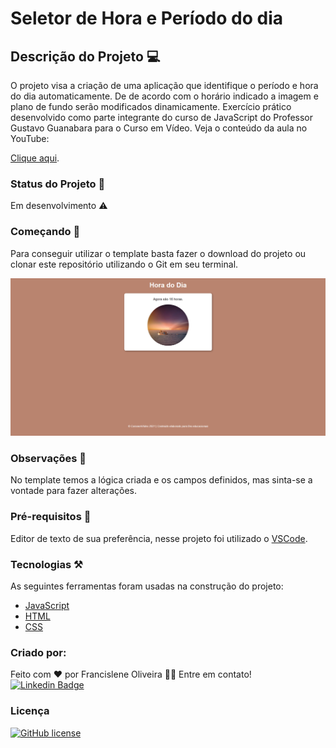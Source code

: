# Seletor de Hora e Período do dia 

## Descrição do Projeto 💻

O projeto visa a criação de uma aplicação que identifique o período e hora do dia automaticamente. De de acordo com o horário indicado a imagem e plano de fundo serão modificados dinamicamente.
Exercício prático desenvolvido como parte integrante do curso de JavaScript do Professor Gustavo Guanabara para o Curso em Vídeo.
Veja o conteúdo da aula no YouTube:

[Clique aqui](https://www.youtube.com/watch?v=UXSWgnbSHxs&list=PLHz_AreHm4dlsK3Nr9GVvXCbpQyHQl1o1&index=20).

### Status do Projeto 🚧 

Em desenvolvimento :warning:

### Começando 🏁

Para conseguir utilizar o template basta fazer o download do projeto ou clonar este repositório utilizando o Git em seu terminal.

![Modelo do Projeto](screenshot.png)

### Observações 📌

No template temos a lógica criada e os campos definidos, mas sinta-se a vontade para fazer alterações.

### Pré-requisitos :large_orange_diamond:

Editor de texto de sua preferência, nesse projeto foi utilizado o [VSCode](https://code.visualstudio.com).

### Tecnologias ⚒️ 

As seguintes ferramentas foram usadas na construção do projeto:

- [JavaScript](https://developer.mozilla.org/pt-BR/docs/Web/JavaScript)
- [HTML](https://developer.mozilla.org/pt-BR/docs/Web/HTML)
- [CSS](https://developer.mozilla.org/pt-BR/docs/Web/CSS)

### Criado por:

Feito com ❤️ por Francislene Oliveira 👋🏽 Entre em contato!
[![Linkedin Badge](https://img.shields.io/badge/-Francislene-blue?style=flat-square&logo=Linkedin&logoColor=white&link=https://www.linkedin.com/in/francisleneoliveira/)](https://www.linkedin.com/in/francisleneoliveira/) 

### Licença

[![GitHub license](https://img.shields.io/github/license/Naereen/StrapDown.js.svg)](https://github.com/Naereen/StrapDown.js/blob/master/LICENSE)